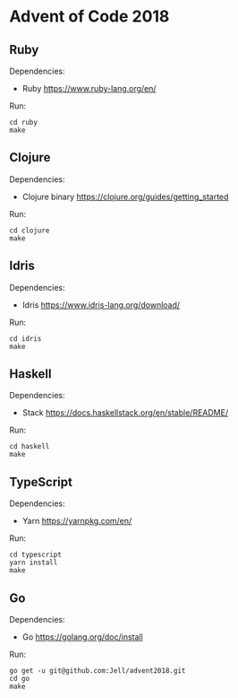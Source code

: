 # Advent of Code 2018

## Ruby

Dependencies:

 * Ruby https://www.ruby-lang.org/en/

Run:

```
cd ruby
make
```

## Clojure

Dependencies:

 * Clojure binary https://clojure.org/guides/getting_started

Run:

```
cd clojure
make
```

## Idris

Dependencies:

 * Idris https://www.idris-lang.org/download/

Run:

```
cd idris
make
```

## Haskell

Dependencies:

 * Stack https://docs.haskellstack.org/en/stable/README/

Run:

```
cd haskell
make
```

## TypeScript

Dependencies:

 * Yarn https://yarnpkg.com/en/

Run:

```
cd typescript
yarn install
make
```

## Go

Dependencies:

 * Go https://golang.org/doc/install

Run:

```
go get -u git@github.com:Jell/advent2018.git
cd go
make
```
